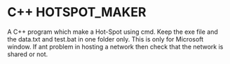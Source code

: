 # C++ HOTSPOT_MAKER
A C++ program which make a Hot-Spot using cmd. 
Keep the exe file and the data.txt and test.bat in one folder only.
This is only for Microsoft window.
If ant problem in hosting a network then check that the network is shared or not.
